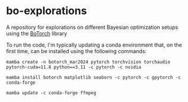 # bo-explorations

A repository for explorations on different Bayesian optimization setups using the [BoTorch](https://github.com/pytorch/botorch) library

To run the code, I'm typically updating a conda environment that, on the first time, can be installed using the following commands:

`mamba create -n botorch_mar2024 pytorch torchvision torchaudio pytorch-cuda=11.8 python==3.11 -c pytorch -c nvidia`

`mamba install botorch matplotlib seaborn -c pytorch -c gpytorch -c conda-forge`

`mamba update -c conda-forge ffmpeg`
